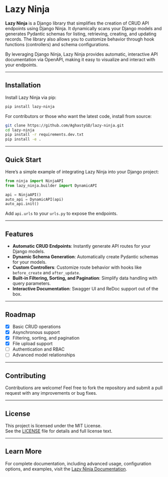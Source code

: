 
# Lazy Ninja 

**Lazy Ninja** is a Django library that simplifies the creation of CRUD API endpoints using Django Ninja. It dynamically scans your Django models and generates Pydantic schemas for listing, retrieving, creating, and updating records. The library also allows you to customize behavior through hook functions (controllers) and schema configurations.

By leveraging Django Ninja, Lazy Ninja provides automatic, interactive API documentation via OpenAPI, making it easy to visualize and interact with your endpoints.

---

## Installation

Install Lazy Ninja via pip:

```bash
pip install lazy-ninja
```

For contributors or those who want the latest code, install from source:

```bash
git clone https://github.com/AghastyGD/lazy-ninja.git
cd lazy-ninja
pip install -r requirements.dev.txt
pip install -e .
```

---

## Quick Start

Here’s a simple example of integrating Lazy Ninja into your Django project:

```python
from ninja import NinjaAPI
from lazy_ninja.builder import DynamicAPI 

api = NinjaAPI()
auto_api = DynamicAPI(api)
auto_api.init()
```

Add `api.urls` to your `urls.py` to expose the endpoints.

---

## Features

- **Automatic CRUD Endpoints**: Instantly generate API routes for your Django models.
- **Dynamic Schema Generation**: Automatically create Pydantic schemas for your models.
- **Custom Controllers**: Customize route behavior with hooks like `before_create` and `after_update`.
- **Built-in Filtering, Sorting, and Pagination**: Simplify data handling with query parameters.
- **Interactive Documentation**: Swagger UI and ReDoc support out of the box.

---

## Roadmap

- [x] Basic CRUD operations  
- [x] Asynchronous support  
- [x] Filtering, sorting, and pagination  
- [X] File upload support  
- [ ] Authentication and RBAC  
- [ ] Advanced model relationships  

---

## Contributing

Contributions are welcome! Feel free to fork the repository and submit a pull request with any improvements or bug fixes.

---

## License

This project is licensed under the MIT License.  
See the [LICENSE](LICENSE) file for details and full license text.

----------

## Learn More

For complete documentation, including advanced usage, configuration options, and examples, visit the [Lazy Ninja Documentation](https://lazy-ninja.readthedocs.io).